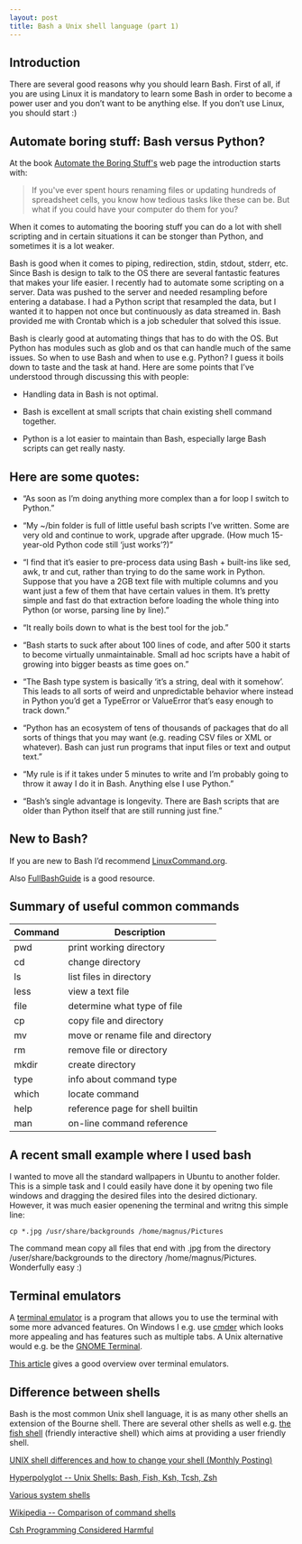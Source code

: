 ```yaml
---
layout: post
title: Bash a Unix shell language (part 1)
---
```


## Introduction
There are several good reasons why you should learn Bash. First of all, if you are using Linux it is mandatory to learn some Bash in order to become a power user and you don’t want to be anything else. If you don’t use Linux, you should start :)

## Automate boring stuff: Bash versus Python?
At the book [Automate the Boring Stuff's](https://automatetheboringstuff.com/) web page the introduction starts with:

> If you've ever spent hours renaming files or updating hundreds of spreadsheet cells, you know how tedious tasks like these can be. But what if you could have your computer do them for you?

When it comes to automating the booring stuff you can do a lot with shell scripting and in certain situations it can be stonger than Python, and sometimes it is a lot weaker.

Bash is good when it comes to piping, redirection, stdin, stdout, stderr, etc. Since Bash is design to talk to the OS there are several fantastic features that makes your life easier. I recently had to automate some scripting on a server. Data was pushed to the server and needed resampling before entering a database. I had a Python script that resampled the data, but I wanted it to happen not once but continuously as data streamed in. Bash provided me with Crontab which is a job scheduler that solved this issue.

Bash is clearly good at automating things that has to do with the OS. But Python has modules such as glob and os that can handle much of the same issues. So when to use Bash and when to use e.g. Python? I guess it boils down to taste and the task at hand. Here are some points that I’ve understood through discussing this with people:

* Handling data in Bash is not optimal.

* Bash is excellent at small scripts that chain existing shell command together.

* Python is a lot easier to maintain than Bash, especially large Bash scripts can get really nasty.

## Here are some quotes:

* “As soon as I’m doing anything more complex than a for loop I switch to Python.”

* “My ~/bin folder is full of little useful bash scripts I’ve written. Some are very old and continue to work, upgrade after upgrade. (How much 15-year-old Python code still ‘just works’?)”

* “I find that it’s easier to pre-process data using Bash + built-ins like sed, awk, tr and cut, rather than trying to do the same work in Python. Suppose that you have a 2GB text file with multiple columns and you want just a few of them that have certain values in them. It’s pretty simple and fast do that extraction before loading the whole thing into Python (or worse, parsing line by line).”

* “It really boils down to what is the best tool for the job.”

* “Bash starts to suck after about 100 lines of code, and after 500 it starts to become virtually unmaintainable. Small ad hoc scripts have a habit of growing into bigger beasts as time goes on.”

* “The Bash type system is basically ‘it’s a string, deal with it somehow’. This leads to all sorts of weird and unpredictable behavior where instead in Python you’d get a TypeError or ValueError that’s easy enough to track down.”

* “Python has an ecosystem of tens of thousands of packages that do all sorts of things that you may want (e.g. reading CSV files or XML or whatever). Bash can just run programs that input files or text and output text.”

* “My rule is if it takes under 5 minutes to write and I’m probably going to throw it away I do it in Bash. Anything else I use Python.”

* “Bash’s single advantage is longevity. There are Bash scripts that are older than Python itself that are still running just fine.”

## New to Bash?
If you are new to Bash I’d recommend [LinuxCommand.org]( http://linuxcommand.org/index.php).

Also [FullBashGuide](http://mywiki.wooledge.org/FullBashGuide) is a good resource.

## Summary of useful common commands

Command | Description
--- | ---
pwd | print working directory
cd | change directory
ls | list files in directory
less | view a text file
file | determine what type of file
cp | copy file and directory
mv | move or rename file and directory
rm | remove file or directory
mkdir | create directory
type | info about command type
which | locate command
help | reference page for shell builtin
man | on-line command reference

## A recent small example where I used bash
I wanted to move all the standard wallpapers in Ubuntu to another folder. This is a simple task and I could easily have done it by opening two file windows and dragging the desired files into the desired dictionary. However, it was much easier openening the terminal and writng this simple line:

```
cp *.jpg /usr/share/backgrounds /home/magnus/Pictures
```

The command mean copy all files that end with .jpg from the directory /user/share/backgrounds to the directory /home/magnus/Pictures. Wonderfully easy :)

## Terminal emulators
A [terminal emulator](https://en.wikipedia.org/wiki/Terminal_emulator) is a program that allows you to use the terminal with some more advanced features. On Windows I e.g. use [cmder](http://cmder.net/) which looks more appealing and has features such as multiple tabs. A Unix alternative would e.g. be the [GNOME Terminal](https://help.gnome.org/users/gnome-terminal/stable/).

[This article](https://opensource.com/life/17/10/top-terminal-emulators) gives a good overview over terminal emulators.

## Difference between shells
Bash is the most common Unix shell language, it is as many other shells an extension of the Bourne shell. There are several other shells as well e.g. [the fish shell](https://github.com/fish-shell/fish-shell) (friendly interactive shell) which aims at providing a user friendly shell.

[UNIX shell differences and how to change your shell (Monthly Posting)](http://www.faqs.org/faqs/unix-faq/shell/shell-differences/)

[Hyperpolyglot -- Unix Shells: Bash, Fish, Ksh, Tcsh, Zsh](http://hyperpolyglot.org/unix-shells)

[Various system shells](https://www.in-ulm.de/~mascheck/various/shells/)

[Wikipedia -- Comparison of command shells](https://en.wikipedia.org/wiki/Comparison_of_command_shells)

[Csh Programming Considered Harmful](http://www.faqs.org/faqs/unix-faq/shell/csh-whynot/)
